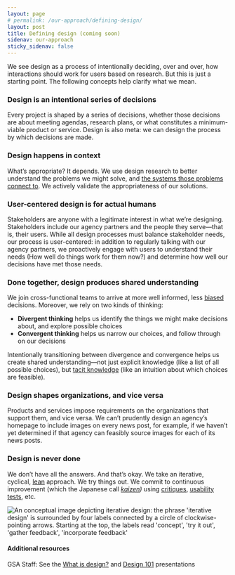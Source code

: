 ```yaml
---
layout: page
# permalink: /our-approach/defining-design/
layout: post
title: Defining design (coming soon)
sidenav: our-approach
sticky_sidenav: false
---
```


We see design as a process of intentionally deciding, over and over, how interactions should work for users based on research. But this is just a starting point. The following concepts help clarify what we mean.


### Design is an intentional series of decisions

Every project is shaped by a series of decisions, whether those decisions are about meeting agendas, research plans, or what constitutes a minimum-viable product or service. Design is also meta: we can design the process by which decisions are made.


### Design happens in context

What’s appropriate? It depends. We use design research to better understand the problems we might solve, and [the systems those problems connect to](https://quotesondesign.com/eliel-saarinen/). We actively validate the appropriateness of our solutions.


### User-centered design is for actual humans

Stakeholders are anyone with a legitimate interest in what we’re designing. Stakeholders include our agency partners and the people they serve—that is, their users. While all design processes must balance stakeholder needs, our process is user-centered: in addition to regularly talking with our agency partners, we proactively engage with users to understand their needs (How well do things work for them now?) and determine how well our decisions have met those needs.


### Done together, design produces shared understanding

We join cross-functional teams to arrive at more well informed, less [biased]({{site.baseurl}}/research/bias/) decisions. Moreover, we rely on two kinds of thinking:
- **Divergent thinking** helps us identify the things we might make decisions about, and explore possible choices
- **Convergent thinking** helps us narrow our choices, and follow through on our decisions

Intentionally transitioning between divergence and convergence helps us create shared understanding—not just explicit knowledge (like a list of all possible choices), but [tacit knowledge](https://en.wikipedia.org/wiki/Tacit_knowledge) (like an intuition about which choices are feasible).

### Design shapes organizations, and vice versa

Products and services impose requirements on the organizations that support them, and vice versa. We can’t prudently design an agency’s homepage to include images on every news post, for example, if we haven’t yet determined if that agency can feasibly source images for each of its news posts.


### Design is never done

We don’t have all the answers. And that’s okay. We take an iterative, cyclical, [lean]({{site.baseurl}}/our-approach/stay-lean) approach. We try things out. We commit to continuous improvement (which the Japanese call *[kaizen](https://en.wikipedia.org/wiki/Kaizen))* using [critiques](http://scottberkun.com/essays/23-how-to-run-a-design-critique/), [usability tests](https://methods.18f.gov/usability-testing), etc.

![An conceptual image depicting iterative design: the phrase 'iterative design' is surrounded by four labels connected by a circle of clockwise-pointing arrows. Starting at the top, the labels read 'concept', 'try it out', 'gather feedback', 'incorporate feedback']({{site.baseurl}}/images/iterative-design.png "Iterative design")



#### Additional resources

GSA Staff: See the [What is design?](https://drive.google.com/a/gsa.gov/open?id=1dFVWZQzSGMUEj8oDQ_i3Ja0B4z1TFzuPGnYoO4sBAK4) and [Design 101](https://docs.google.com/presentation/d/16XEv3POpUtjzHG-KBzjT0lUyh5Vcp7CKFAeOj9QT27k/edit#slide=id.g3a57b3f921_0_227) presentations
